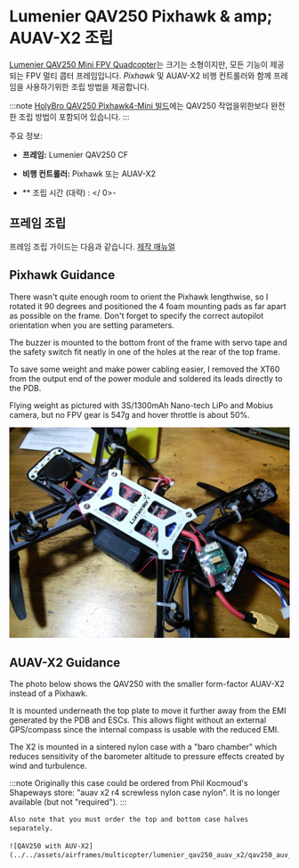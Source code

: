 # Lumenier QAV250 Pixhawk & amp; AUAV-X2 조립

[Lumenier QAV250 Mini FPV Quadcopter](https://www.lumenier.com/products/legacy/qav250)는 크기는 소형이지만, 모든 기능이 제공되는 FPV 멀티 콥터 프레임입니다. *Pixhawk* 및 AUAV-X2 비행 컨트롤러와 함께 프레임을 사용하기위한 조립 방법을 제공합니다.

:::note
[HolyBro QAV250 Pixhawk4-Mini 빌드](holybro_qav250_pixhawk4_mini.md)에는 QAV250 작업을위한보다 완전한 조립 방법이 포함되어 있습니다.
:::

주요 정보:

- **프레임:** Lumenier QAV250 CF
- **비행 컨트롤러:** Pixhawk 또는 AUAV-X2
- ** 조립 시간 (대략) : </ 0>-</li> </ul> 
    
    ## 프레임 조립
    
    프레임 조립 가이드는 다음과 같습니다. [제작 매뉴얼](https://www.lumenier.com/products/legacy/build-manual) <!-- QAV250 G10 Build Manual -->
    
    ## Pixhawk Guidance
    
    There wasn't quite enough room to orient the Pixhawk lengthwise, so I rotated it 90 degrees and positioned the 4 foam mounting pads as far apart as possible on the frame. Don't forget to specify the correct autopilot orientation when you are setting parameters.
    
    The buzzer is mounted to the bottom front of the frame with servo tape and the safety switch fit neatly in one of the holes at the rear of the top frame.
    
    To save some weight and make power cabling easier, I removed the XT60 from the output end of the power module and soldered its leads directly to the PDB.
    
    Flying weight as pictured with 3S/1300mAh Nano-tech LiPo and Mobius camera, but no FPV gear is 547g and hover throttle is about 50%.
    
    ![QAV250 Pixhawk Build showing power module](../../assets/airframes/multicopter/lumenier_qav250_auav_x2/qav250_pixhawk_power_module.jpg)
    
    ## AUAV-X2 Guidance
    
    The photo below shows the QAV250 with the smaller form-factor AUAV-X2 instead of a Pixhawk.
    
    It is mounted underneath the top plate to move it further away from the EMI generated by the PDB and ESCs. This allows flight without an external GPS/compass since the internal compass is usable with the reduced EMI.
    
    The X2 is mounted in a sintered nylon case with a "baro chamber" which reduces sensitivity of the barometer altitude to pressure effects created by wind and turbulence.
    
:::note
Originally this case could be ordered from Phil Kocmoud's Shapeways store: "auav x2 r4 screwless nylon case nylon". It is no longer available (but not "required").
:::
    
    Also note that you must order the top and bottom case halves separately.
    
    ![QAV250 with AUV-X2](../../assets/airframes/multicopter/lumenier_qav250_auav_x2/qav250_auv_x2.png)